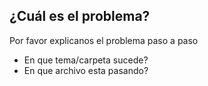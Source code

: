 ## ¿Cuál es el problema?
Por favor explicanos el problema paso a paso
- En que tema/carpeta sucede?
- En que archivo esta pasando?

